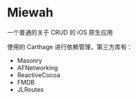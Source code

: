 # Miewah

一个普通的关于 CRUD 的 iOS 原生应用

使用的 Carthage 进行依赖管理，第三方库有：

- Masonry
- AFNetworking
- ReactiveCocoa
- FMDB
- JLRoutes

